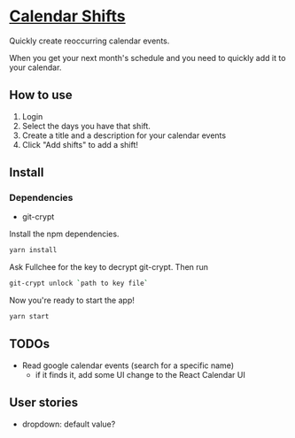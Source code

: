 # [Calendar Shifts]()

Quickly create reoccurring calendar events.

When you get your next month's schedule and you need to quickly add it to your calendar.


## How to use
1. Login
2. Select the days you have that shift.
3. Create a title and a description for your calendar events
4. Click "Add shifts" to add a shift!


## Install

### Dependencies

- git-crypt

Install the npm dependencies.

```bash
yarn install
```

Ask Fullchee for the key to decrypt git-crypt. Then run

```bash
git-crypt unlock `path to key file`
```

Now you're ready to start the app!

```bash
yarn start
```

## TODOs

- Read google calendar events (search for a specific name)
  - if it finds it, add some UI change to the React Calendar UI

## User stories

- dropdown: default value?
